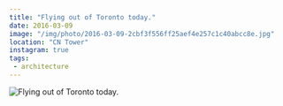 ```yaml
---
title: "Flying out of Toronto today."
date: 2016-03-09
image: "/img/photo/2016-03-09-2cbf3f556ff25aef4e257c1c40abcc8e.jpg"
location: "CN Tower"
instagram: true
tags:
 - architecture
---
```


![Flying out of Toronto today.](/img/photo/2016-03-09-2cbf3f556ff25aef4e257c1c40abcc8e.jpg)
